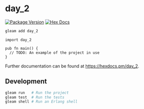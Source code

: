 # day_2

[![Package Version](https://img.shields.io/hexpm/v/day_2)](https://hex.pm/packages/day_2)
[![Hex Docs](https://img.shields.io/badge/hex-docs-ffaff3)](https://hexdocs.pm/day_2/)

```sh
gleam add day_2
```
```gleam
import day_2

pub fn main() {
  // TODO: An example of the project in use
}
```

Further documentation can be found at <https://hexdocs.pm/day_2>.

## Development

```sh
gleam run   # Run the project
gleam test  # Run the tests
gleam shell # Run an Erlang shell
```
